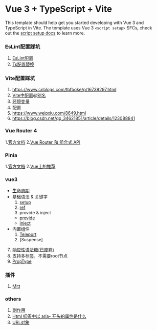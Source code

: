 <!--
 * @Descripttion: 
 * @version: 
 * @Author: chenpengfei
 * @Date: 2023-02-16 15:49:27
 * @LastEditors: chenpengfei
 * @LastEditTime: 2023-03-28 16:28:48
-->
# Vue 3 + TypeScript + Vite

This template should help get you started developing with Vue 3 and TypeScript in Vite. The template uses Vue 3 `<script setup>` SFCs, check out the [script setup docs](https://v3.vuejs.org/api/sfc-script-setup.html#sfc-script-setup) to learn more.


### EsLint配置踩坑
1. [EsLint配置](https://www.jianshu.com/p/4b94540dd998)
2. [Ts配置替换](https://coding.imooc.com/learn/questiondetail/4daeRY4pedWYnWEp.html)


### Vite配置踩坑
1. https://www.cnblogs.com/tbfboke/p/16738297.html
2. [Vite中配置@别名](./src/docs/vite-alias.md)
3. [环境变量](https://vitejs.cn/guide/env-and-mode.html#env-variables)
4. 配置
  1. https://www.weipxiu.com/8649.html
  2. https://blog.csdn.net/qq_34621851/article/details/123088841

### Vue Router 4
1.[官方文档](https://router.vuejs.org/zh/)
2.[Vue Router 和 组合式 API](https://router.vuejs.org/zh/guide/advanced/composition-api.html)

### Pinia
1.[官方文档](https://pinia.vuejs.org/zh/introduction.html)
2.[Vue上的推荐](https://cn.vuejs.org/guide/scaling-up/state-management.html#pinia)

### vue3
* [生命周期](https://cn.vuejs.org/guide/essentials/lifecycle.html#lifecycle-diagram)
* 基础语法 & 关键字
  1. [setup](./src/docs/setup.md)
  2. [ref](https://cn.vuejs.org/api/reactivity-core.html#ref)
  3. provide & inject
    * [provide](./src/components/demo/provide.vue)
    * [inject](./src/components/demo/inject.vue)
* 内置组件
  1. [Teleport](https://cn.vuejs.org/guide/built-ins/teleport.html)
  2. [Suspense]
7. [响应性语法糖(已废弃)](./src/docs/ref-sugar.md)
8. 支持多标签，不需要root节点
9. [PropType<T>](https://cn.vuejs.org/api/utility-types.html#proptype-t)

### 插件
1. [Mitt](./src/docs/mitt.md)

### others
1. [副作用](https://coding.imooc.com/learn/questiondetail/gDANwPNllzzXK120.html)
2. [Html 标签中以 aria- 开头的属性是什么](https://zhuanlan.zhihu.com/p/472243961)
3. [URL对象](./src/docs/url.md)